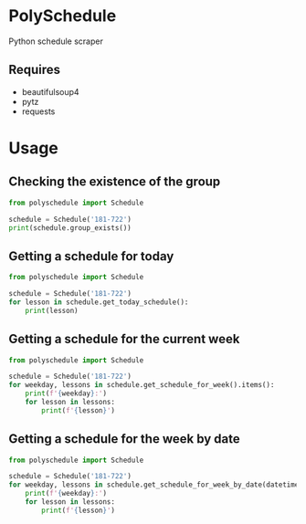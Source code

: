 # PolySchedule
Python schedule scraper

Requires
-----
  * beautifulsoup4
  * pytz
  * requests
  
# Usage
Сhecking the existence of the group
-----
``` python
from polyschedule import Schedule

schedule = Schedule('181-722')
print(schedule.group_exists())
```
Getting a schedule for today
-----
``` python
from polyschedule import Schedule

schedule = Schedule('181-722')
for lesson in schedule.get_today_schedule():
    print(lesson)
```
Getting a schedule for the current week
-----
``` python
from polyschedule import Schedule

schedule = Schedule('181-722')
for weekday, lessons in schedule.get_schedule_for_week().items():
    print(f'{weekday}:')
    for lesson in lessons:
        print(f'{lesson}')
```
Getting a schedule for the week by date
-----
``` python
from polyschedule import Schedule

schedule = Schedule('181-722')
for weekday, lessons in schedule.get_schedule_for_week_by_date(datetime.datetime(2020, 11, 6)).items():
    print(f'{weekday}:')
    for lesson in lessons:
        print(f'{lesson}')
```
